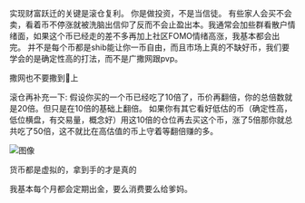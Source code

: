 实现财富跃迁的关键是滚仓复利。  你是做投资，不是当信徒。  有些家人会买不会卖，看着币不停涨就被洗脑出信仰了反而不会止盈出本。我通常会加些群看散户情绪面，如果这个币已经走的差不多再加上社区FOMO情绪高涨，我基本都会出完。  并不是每个币都是shib能让你一币自由，而且市场上真的不缺好币，我们要学会的是确定性高的打法，而不是广撒网跟pvp。

撒网也不要撒到💩上

滚仓再补充一下:  假设你买的一个币已经吃了10倍了，币价再翻倍，你的总倍数就是20倍。但只是在10倍的基础上翻倍。  如果你有其它看好低估的币（确定性高，低位横盘，有交易量，概念好）用这10倍的仓位再去买这个币，涨了5倍那你就总共吃了50倍，这不就比在高估值的币上守着等翻倍赚的多。

![图像](https://pbs.twimg.com/media/GQHvLo1bsAEu7tB?format=jpg&name=large)

货币都是虚拟的，拿到手的才是真的 

我基本每个月都会定期出金，要么消费要么给爹妈。
